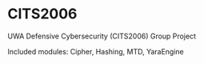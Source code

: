 # CITS2006

UWA Defensive Cybersecurity (CITS2006) 
Group Project

Included modules:
Cipher, Hashing, MTD, YaraEngine



